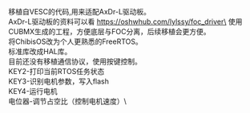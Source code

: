 移植自VESC的代码,用来适配AxDr-L驱动板。\
AxDr-L驱动板的资料可以看 https://oshwhub.com/lylssy/foc_driver\
使用CUBMX生成的工程，方便底层与FOC分离，后续移植会更方便。\
将ChibisOS改为个人更熟悉的FreeRTOS。\
标准库改成HAL库。\
目前还没有移植通信协议，使用按键控制。\
KEY2-打印当前RTOS任务状态\
KEY3-识别电机参数，写入flash\
KEY4-运行电机\
电位器-调节占空比（控制电机速度）\
